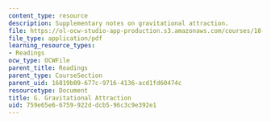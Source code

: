 ```yaml
---
content_type: resource
description: Supplementary notes on gravitational attraction.
file: https://ol-ocw-studio-app-production.s3.amazonaws.com/courses/18-02-multivariable-calculus-fall-2007/759e65e66759922ddcb596c3c9e392e1_gravitnl_attracn.pdf
file_type: application/pdf
learning_resource_types:
- Readings
ocw_type: OCWFile
parent_title: Readings
parent_type: CourseSection
parent_uid: 16819b09-677c-9716-4136-acd1fd60474c
resourcetype: Document
title: G. Gravitational Attraction
uid: 759e65e6-6759-922d-dcb5-96c3c9e392e1
---
```

